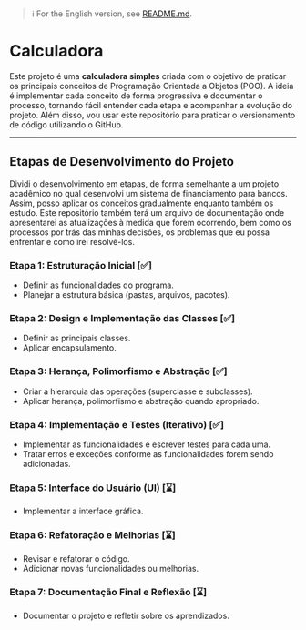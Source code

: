 > :information_source: For the English version, see [README.md](README.md).

# Calculadora

Este projeto é uma **calculadora simples** criada com o objetivo de praticar os principais conceitos de Programação Orientada a Objetos (POO). A ideia é implementar cada conceito de forma progressiva e documentar o processo, tornando fácil entender cada etapa e acompanhar a evolução do projeto. Além disso, vou usar este repositório para praticar o versionamento de código utilizando o GitHub.

---

## Etapas de Desenvolvimento do Projeto

Dividi o desenvolvimento em etapas, de forma semelhante a um projeto acadêmico no qual desenvolvi um sistema de financiamento para bancos. Assim, posso aplicar os conceitos gradualmente enquanto também os estudo. Este repositório também terá um arquivo de documentação onde apresentarei as atualizações à medida que forem ocorrendo, bem como os processos por trás das minhas decisões, os problemas que eu possa enfrentar e como irei resolvê-los.

### Etapa 1: Estruturação Inicial [✅]
- Definir as funcionalidades do programa.
- Planejar a estrutura básica (pastas, arquivos, pacotes).

### Etapa 2: Design e Implementação das Classes [✅]
- Definir as principais classes.
- Aplicar encapsulamento.

### Etapa 3: Herança, Polimorfismo e Abstração [✅]
- Criar a hierarquia das operações (superclasse e subclasses).
- Aplicar herança, polimorfismo e abstração quando apropriado.

### Etapa 4: Implementação e Testes (Iterativo) [✅]
- Implementar as funcionalidades e escrever testes para cada uma.
- Tratar erros e exceções conforme as funcionalidades forem sendo adicionadas.
 
### Etapa 5: Interface do Usuário (UI) [⌛]
- Implementar a interface gráfica.

### Etapa 6: Refatoração e Melhorias [⌛]
- Revisar e refatorar o código.
- Adicionar novas funcionalidades ou melhorias.

### Etapa 7: Documentação Final e Reflexão [⌛]
- Documentar o projeto e refletir sobre os aprendizados.